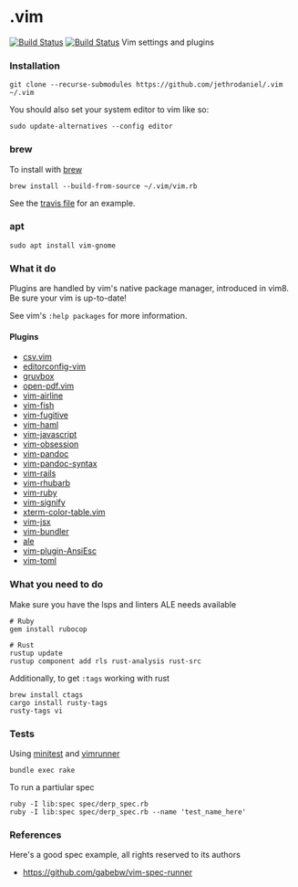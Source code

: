 # .vim

[![Build Status](https://travis-ci.com/jethrodaniel/.vim.svg?branch=master)](https://travis-ci.com/jethrodaniel/.vim)
[![Build Status](https://travis-ci.com/jethrodaniel/.vim.svg?token=ySqdnJm9rLt7T1Fsaj2Q&branch=master)](https://travis-ci.com/jethrodaniel/.vim)
Vim settings and plugins

### Installation

```
git clone --recurse-submodules https://github.com/jethrodaniel/.vim ~/.vim
```

You should also set your system editor to vim like so:

```
sudo update-alternatives --config editor
```

### brew

To install with [brew](https://brew.sh/)

```
brew install --build-from-source ~/.vim/vim.rb
```

See the [travis file](.travis.yml) for an example.

### apt

```
sudo apt install vim-gnome
```

### What it do

Plugins are handled by vim's native package manager, introduced in vim8.
Be sure your vim is up-to-date!

See vim's `:help packages` for more information.

#### Plugins

- [csv.vim](https://github.com/chrisbra/csv.vim)
- [editorconfig-vim](https://github.com/editorconfig/editorconfig-vim.git)
- [gruvbox](https://github.com/morhetz/gruvbox.git)
- [open-pdf.vim](https://github.com/rhysd/open-pdf.vim.git)
- [vim-airline](https://github.com/vim-airline/vim-airline.git)
- [vim-fish](https://github.com/dag/vim-fish.git)
- [vim-fugitive](https://github.com/tpope/vim-fugitive.git)
- [vim-haml](https://github.com/tpope/vim-haml.git)
- [vim-javascript](https://github.com/pangloss/vim-javascript.git)
- [vim-obsession](https://github.com/tpope/vim-obsession.git)
- [vim-pandoc](https://github.com/vim-pandoc/vim-pandoc.git)
- [vim-pandoc-syntax](https://github.com/vim-pandoc/vim-pandoc-syntax.git)
- [vim-rails](https://github.com/tpope/vim-rails.git)
- [vim-rhubarb](https://github.com/tpope/vim-rhubarb.git)
- [vim-ruby](https://github.com/vim-ruby/vim-ruby.git)
- [vim-signify](https://github.com/mhinz/vim-signify.git)
- [xterm-color-table.vim](https://github.com/guns/xterm-color-table.vim.git)
- [vim-jsx](https://github.com/mxw/vim-jsx.git)
- [vim-bundler](https://github.com/tpope/vim-bundler.git)
- [ale](https://github.com/w0rp/ale.git)
- [vim-plugin-AnsiEsc](https://github.com/powerman/vim-plugin-AnsiEsc.git)
- [vim-toml](https://github.com/cespare/vim-toml.git)

### What you need to do

Make sure you have the lsps and linters ALE needs available

```
# Ruby
gem install rubocop

# Rust
rustup update
rustup component add rls rust-analysis rust-src
```

Additionally, to get `:tags` working with rust

```
brew install ctags
cargo install rusty-tags
rusty-tags vi
```

### Tests

Using [minitest](https://github.com/seattlerb/minitest) and [vimrunner](https://github.com/AndrewRadev/vimrunner)

```
bundle exec rake
```

To run a partiular spec

```
ruby -I lib:spec spec/derp_spec.rb
ruby -I lib:spec spec/derp_spec.rb --name 'test_name_here'
```

### References

Here's a good spec example, all rights reserved to its authors

- https://github.com/gabebw/vim-spec-runner
